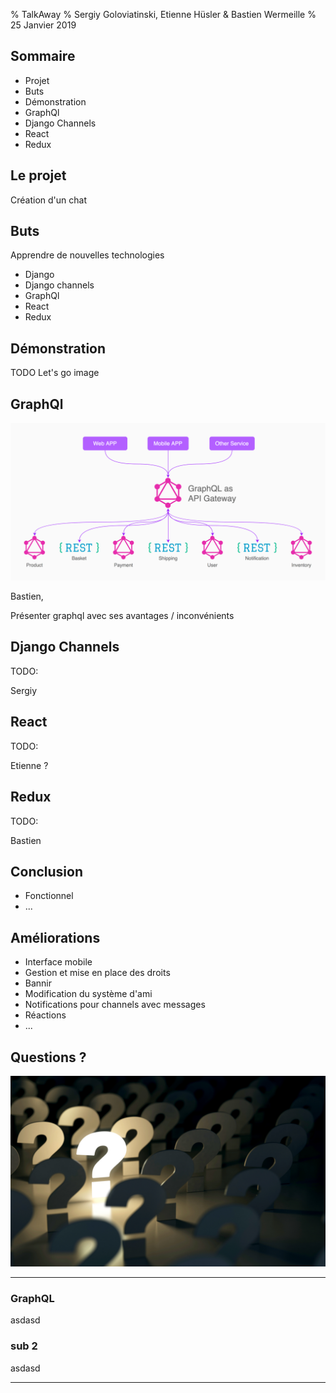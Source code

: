 % TalkAway
% Sergiy Goloviatinski, Etienne Hüsler & Bastien Wermeille
% 25 Janvier 2019

## Sommaire

* Projet
* Buts
* Démonstration
* GraphQl
* Django Channels
* React
* Redux

## Le projet
Création d'un chat

## Buts
Apprendre de nouvelles technologies

* Django
* Django channels
* GraphQl
* React
* Redux

<aside class="notes">

</aside>

## Démonstration
TODO Let's go image

<aside class="notes">

</aside>

## GraphQl
![GraphQL structure](./images/graphql_schema.png)

<aside class="notes">
Bastien,

Présenter graphql avec ses avantages / inconvénients
</aside>


## Django Channels
TODO:


<aside class="notes">
Sergiy
</aside>

## React
TODO:

<aside class="notes">
Etienne ?
</aside>

## Redux
TODO:

<aside class="notes">
Bastien
</aside>

## Conclusion

* Fonctionnel
* ...

<aside class="notes">

</aside>

## Améliorations

* Interface mobile
* Gestion et mise en place des droits
* Bannir
* Modification du système d'ami
* Notifications pour channels avec messages
* Réactions
* ...

<aside class="notes">

</aside>

## Questions ?
![Questions](./images/questions.jpg)

-------
<!-- Create verticals slides -->
### GraphQL
asdasd

### sub 2
asdasd

-------